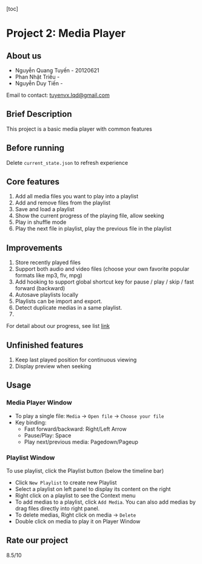 [toc]

# Project 2: Media Player

## About us

- Nguyễn Quang Tuyến - 20120621
- Phan Nhật Triều - 
- Nguyễn Duy Tiến - 

Email to contact: tuyenvx.lqd@gmail.com

## Brief Description

This project is a basic media player with common features

## Before running

Delete `current_state.json` to refresh experience

## Core features

1. Add all media files you want to play into a playlist 
2. Add and remove files from the playlist
3. Save and load a playlist
4. Show the current progress of the playing file, allow seeking
5. Play in shuffle mode
6. Play the next file in playlist, play the previous file in the playlist

## Improvements 

1. Store recently played files
2. Support both audio and video files (choose your own favorite popular formats like mp3, flv, mpg)
3. Add hooking to support global shortcut key for pause / play / skip / fast forward (backward) 
4. Autosave playlists locally
5. Playlists can be import and export.
6. Detect duplicate medias in a same playlist.
7. 

For detail about our progress, see list [link](https://github.com/sulaidat/Media-Player/blob/main/Media%20Player/readme.md) 

## Unfinished features

1. Keep last played position for continuous viewing
2. Display preview when seeking

## Usage

### Media Player Window 

- To play a single file: `Media` -> `Open file` -> `Choose your file`
- Key binding:
  - Fast forward/backward: Right/Left Arrow
  - Pause/Play: Space
  - Play next/previous media: Pagedown/Pageup

### Playlist Window

To use playlist, click the Playlist button (below the timeline bar)

- Click `New Playlist` to create new Playlist
- Select a playlist on left panel to display its content on the right 
- Right click on a playlist to see the Context menu
- To add medias to a playlist, click `Add Media`. You can also add medias by drag files directly into right panel.
- To delete medias, Right click on media -> `Delete`
- Double click on media to play it on Player Window

## Rate our project

8.5/10